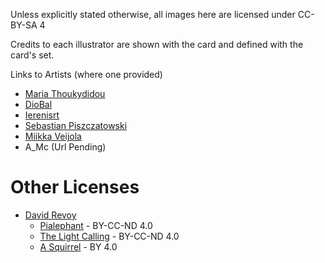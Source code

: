 Unless explicitly stated otherwise, all images here are licensed under CC-BY-SA 4

Credits to each illustrator are shown with the card and defined with the card's set.

Links to Artists (where one provided)

* [Maria Thoukydidou](https://www.deviantart.com/marablack3)
* [DioBal](https://www.deviantart.com/diobalt)
* [Ierenisrt](https://www.artstation.com/iereniss2)
* [Sebastian Piszczatowski](https://www.artstation.com/seppoday)
* [Miikka Veijola](https://www.artstation.com/miikkaveijolart)
* A_Mc (Url Pending)

# Other Licenses

* [David Revoy](https://www.davidrevoy.com)
   * [Pialephant](https://www.davidrevoy.com/article203/elephant-dreams) - BY-CC-ND 4.0
   * [The Light Calling](https://www.davidrevoy.com/article42/nde-tunnel) - BY-CC-ND 4.0
   * [A Squirrel](https://www.davidrevoy.com/article100/crazy-psychotic-squirrel-mandala) - BY 4.0